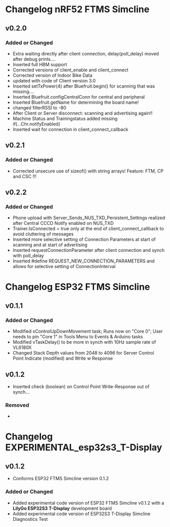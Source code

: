 # Changelog nRF52 FTMS Simcline

## v0.2.0

### Added or Changed
- Extra waiting directly after client connection, delay(poll_delay) moved after debug prints....
- Inserted full HBM support
- Corrected versions of client_enable and client_connect
- Corrected version of Indoor Bike Data
- updated with code of Client version 3.0
- Inserted setTxPower(4) after Bluefruit.begin() for scanning that was missing....
- Inserted Bluefruit.configCentralConn for central and peripheral
- Inserted Bluefruit.getName for determining the board name!
- changed filterRSSI to -80
- After Client or Server disconnect: scanning and advertising again!!
- Machine Status and Trainingstatus added missing if(...Chr.notifyEnabled)
- Inserted wait for connection in client_connect_callback 

## v0.2.1

### Added or Changed
- Corrected unsecure use of sizeof() with string arrays! Feature: FTM, CP and CSC !!!

## v0.2.2

### Added or Changed
- Phone upload with Server_Sends_NUS_TXD_Persistent_Settings realized after Central CCCD Notify enabled on NUS_TXD
- Trainer.IsConnected = true only at the end of client_connect_callback to avoid cluttering of messages
- Inserted more selective setting of Connection Parameters at start of scanning and at start of advertising
- Inserted requestConnectionParameter after client connection and synch with poll_delay
- Inserted #define REQUEST_NEW_CONNECTION_PARAMETERS and allows for selective setting of ConnectionInterval
  
# Changelog ESP32 FTMS Simcline

## v0.1.1

### Added or Changed
- Modified xControlUpDownMovement task; Runs now on "Core 0"; User needs to pin "Core 1" in Tools Menu to Events & Arduino tasks
- Modified vTaskDelay() to be more in synch with 10Hz sample rate of VL6180X
- Changed Stack Depth values from 2048 to 4096 for Server Control Point Indicate (modified) and Write w Response

## v0.1.2
- Inserted check (boolean) on Control Point Write-Response out of synch...

### Removed
-

# Changelog EXPERIMENTAL_esp32s3_T-Display

## v0.1.2
- Conforms ESP32 FTMS Simcline version 0.1.2

### Added or Changed
- Added experimental code version of ESP32 FTMS Simcline v0.1.2 with a <b>LilyGo ESP32S3 T-Display</b> development board
- Added experimental code version of ESP32S3 T-Display Simcline Diagnostics Test
